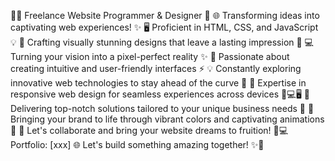 👨‍💻 Freelance Website Programmer & Designer 🎨
🌐 Transforming ideas into captivating web experiences! ✨
🖥️ Proficient in HTML, CSS, and JavaScript 💡
🎨 Crafting visually stunning designs that leave a lasting impression 🎉
💻 Turning your vision into a pixel-perfect reality ✨
🌟 Passionate about creating intuitive and user-friendly interfaces ⚡️
💡 Constantly exploring innovative web technologies to stay ahead of the curve 🚀
🔧 Expertise in responsive web design for seamless experiences across devices 📱💻🖥️
💼 Delivering top-notch solutions tailored to your unique business needs 🎯
🌈 Bringing your brand to life through vibrant colors and captivating animations 🌟
💬 Let's collaborate and bring your website dreams to fruition! 🤝💻
Portfolio: [xxx] 🌐
Let's build something amazing together! ✨🚀
